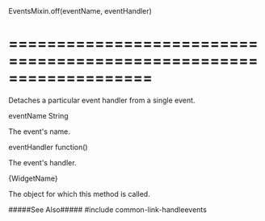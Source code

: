 <!--id-->EventsMixin.off(eventName, eventHandler)<!--/id-->
===================================================================
===================================================================

<!--shortDescription-->
Detaches a particular event handler from a single event.
<!--/shortDescription-->

<!--paramName1-->eventName<!--/paramName1-->
<!--paramType1-->String<!--/paramType1-->
<!--paramDescription1-->
The event's name.
<!--/paramDescription1-->

<!--paramName2-->eventHandler<!--/paramName2-->
<!--paramType2-->function()<!--/paramType2-->
<!--paramDescription2-->
The event's handler.
<!--/paramDescription2-->

<!--returnType-->{WidgetName}<!--/returnType-->
<!--returnDescription-->
The object for which this method is called.
<!--/returnDescription-->

<!--fullDescription-->
#####See Also#####
#include common-link-handleevents
<!--/fullDescription-->